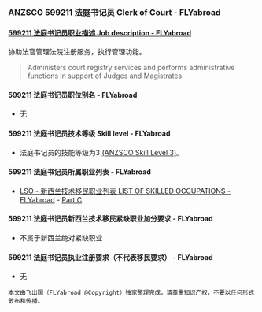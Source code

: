 ### ANZSCO 599211 法庭书记员 Clerk of Court - FLYabroad ###

#### [599211 法庭书记员职业描述 Job description - FLYabroad](http://www.flyabroadvisa.com/anzsco/5992.html#599211)

协助法官管理法院注册服务，执行管理功能。

> Administers court registry services and performs administrative functions in support of Judges and Magistrates.

#### 599211 法庭书记员职位别名 - FLYabroad
 
- 无

#### 599211 法庭书记员技术等级 Skill level - FLYabroad

- 法庭书记员的技能等级为3 [(ANZSCO Skill Level 3)](http://www.flyabroadvisa.com/anzsco/)。

#### 599211 法庭书记员所属职业列表 - FLYabroad

- [LSO - 新西兰技术移民职业列表 LIST OF SKILLED OCCUPATIONS - FLYabroad](http://nz.flyabroadvisa.com/lso/) - [Part C](partc)

#### 599211 法庭书记员新西兰技术移民紧缺职业加分要求 - FLYabroad

- 不属于新西兰绝对紧缺职业

#### 599211 法庭书记员执业注册要求（不代表移民要求） - FLYabroad

- 无

`本文由飞出国（FLYabroad @Copyright）独家整理完成，请尊重知识产权，不要以任何形式散布和传播。`